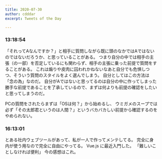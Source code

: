 ```yaml
---
title: 2020-07-30
author: cdddar
excerpt: Tweets of the Day

---
```


### 13:18:54

「それってAなんですか？」と相手に質問しながら既に頭のなかではAではないのではないだろうか、と思っていることがある。
つまり自分の中では相手の主張（の一部）を否定しているにも関わらず、相手の主張に乗った前提で質問をすることがある。
これは煽りや皮肉に囚われかねないなあと自分でも危惧しつつ、そういう質問のスタイルをよく選んでしまう。
自分としてはこの方法は「念の為」なのだ。
自分がAではないと思ってるのは自分の中に作ってしまった勝手な前提であることを了承しているので、まずは何よりも前提の確認をしたいと思ってしまうのだ。

PCの質問をされたらまずは「OSは何？」から始めるし、
ウミガメのスープでは必ず「その太郎君というのは人間？」というバカバカしい前提から確認するのをやめられない。

### 16:13:01

とある社内ウェブツールがあって、私が一人で作ってメンテしてる。
完全に身内が使う用なので完全に自由にやってる。
Vue.js に最近入門した。
「難しいことしなければ便利」
今の感想はこれ。

